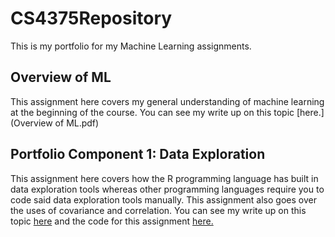# CS4375Repository
This is my portfolio for my Machine Learning assignments.

## Overview of ML

This assignment here covers my general understanding of machine learning at the beginning of the course.
You can see my write up on this topic [here.](Overview of ML.pdf)

## Portfolio Component 1: Data Exploration 

This assignment here covers how the R programming language has built in data exploration tools whereas other programming languages require you to code said data exploration tools manually. This assignment also goes over the uses of covariance and correlation. You can see my write up on this topic [here](CSMLComponent1.pdf) and the code for this assignment [here.](CSMLComp1.cpp)   

